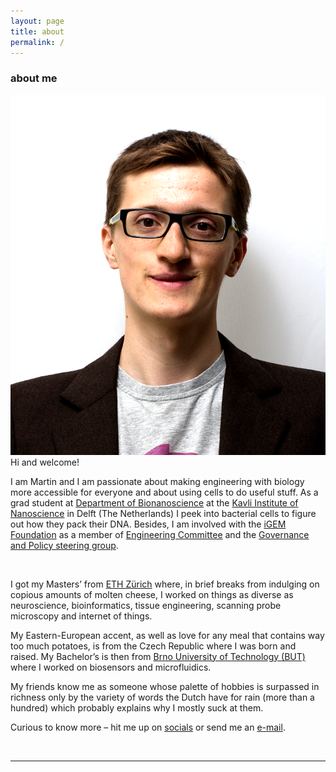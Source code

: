 ```yaml
---
layout: page
title: about
permalink: /
---
```

<a href="" target="blank"></a>
### about me
<img class="col one left" src="/img/prof_pic.png">
<br/>
Hi and welcome!

I am Martin and I am passionate about making engineering with biology more accessible for everyone and about using cells to do useful stuff.
As a grad student at [Department of Bionanoscience](https://www.tudelft.nl/en/faculty-of-applied-sciences/about-faculty/departments/bionanoscience/) at the [Kavli Institute of Nanoscience](http://kavli.tudelft.nl/) in Delft (The Netherlands) I peek into bacterial cells to figure out how they pack their DNA. Besides, I am involved with the [iGEM Foundation]( https://igem.org/) as a member of [Engineering Committee](https://2022.igem.org/Engineering/Committee) and the [Governance and Policy steering group](https://after.igem.org/steering-groups/policy).

<img class="col one right" src="/img/dog_gif.gif" alt="" title="Dog">


I got my Masters’ from <a href="http://www.ethz.ch/en/" target="blank">ETH Zürich</a> where, in brief breaks from indulging on copious amounts of molten cheese, I worked on things as diverse as neuroscience, bioinformatics, tissue engineering, scanning probe microscopy and internet of things.


My Eastern-European accent, as well as love for any meal that contains way too much potatoes, is from the Czech Republic where I was born and raised. My Bachelor’s is then from <a href="https://www.vutbr.cz/en/" target="blank"> Brno University of Technology (BUT)</a> where I worked on biosensors and microfluidics. 


My friends know me as someone whose palette of hobbies is surpassed in richness only by the variety of words the Dutch have for rain (more than a hundred) which probably explains why I mostly suck at them.


Curious to know more – hit me up on <a href="#contacticon-center">socials</a> or send me an <a href="mailto:mholub.ethz=gmail+com">e-mail</a>.

<br/>
<hr/>

<span class="contacticon center" id="contacticon-center"></span>
